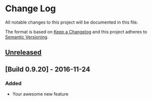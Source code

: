 # Change Log
All notable changes to this project will be documented in this file.

The format is based on [Keep a Changelog](http://keepachangelog.com/)
and this project adheres to [Semantic Versioning](http://semver.org/).

## [Unreleased]

## [Build 0.9.20] - 2016-11-24
### Added
- Your awesome new feature

[Unreleased]: https://github.com/blackjacx/SHSearchBar/compare/master...HEAD
